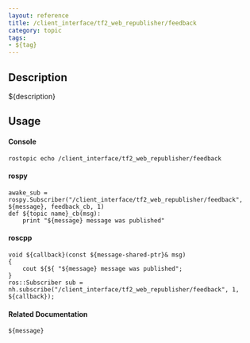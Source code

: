```yaml
---
layout: reference
title: /client_interface/tf2_web_republisher/feedback
category: topic
tags: 
- ${tag}
---
```


## Description
${description}

## Usage
#### Console
```
rostopic echo /client_interface/tf2_web_republisher/feedback
```

#### rospy
```
awake_sub = rospy.Subscriber("/client_interface/tf2_web_republisher/feedback", ${message}, feedback_cb, 1)
def ${topic name}_cb(msg):
    print "${message} message was published"
```

#### roscpp
```
void ${callback}(const ${message-shared-ptr}& msg)
{
    cout ${${ "${message} message was published";
}
ros::Subscriber sub = nh.subscribe("/client_interface/tf2_web_republisher/feedback", 1, ${callback});
```

#### Related Documentation
``${message}``  